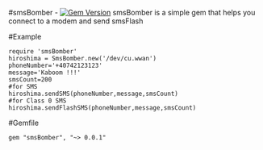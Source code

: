 #smsBomber - [![Gem Version](https://badge.fury.io/rb/smsBomber.png)](http://badge.fury.io/rb/smsBomber)
smsBomber is a simple gem that helps you connect to a modem and send smsFlash

#Example
````
require 'smsBomber'
hiroshima = SmsBomber.new('/dev/cu.wwan')
phoneNumber='+40742123123'
message='Kaboom !!!'
smsCount=200
#for SMS
hiroshima.sendSMS(phoneNumber,message,smsCount)
#for Class 0 SMS
hiroshima.sendFlashSMS(phoneNumber,message,smsCount)
````
#Gemfile
````
gem "smsBomber", "~> 0.0.1"
````